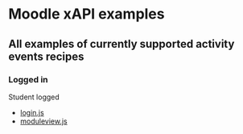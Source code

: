 # Moodle xAPI examples

## All examples of currently supported activity events recipes

### Logged in

Student logged 

* [login.js](login.js)
* [moduleview.js](moduleview.js)
